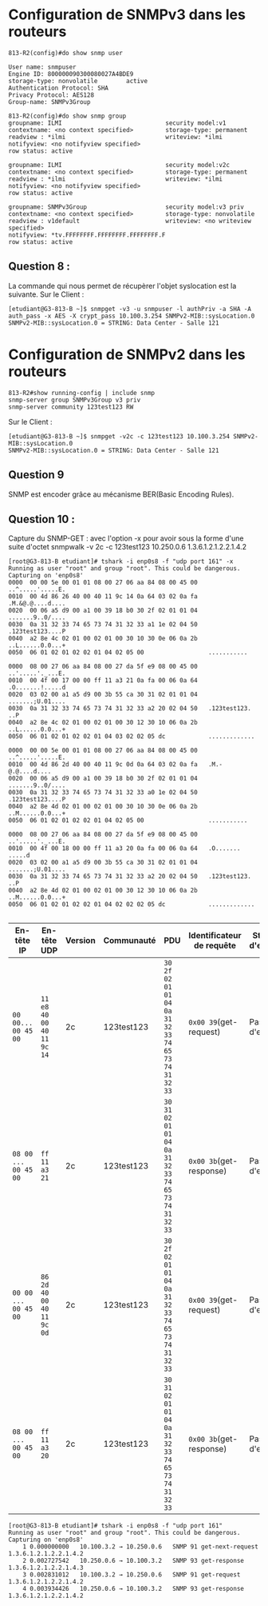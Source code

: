 # Configuration de SNMPv3 dans les routeurs 

```
813-R2(config)#do show snmp user

User name: snmpuser
Engine ID: 800000090300080027A4BDE9
storage-type: nonvolatile        active
Authentication Protocol: SHA
Privacy Protocol: AES128
Group-name: SNMPv3Group

813-R2(config)#do show snmp group
groupname: ILMI                             security model:v1
contextname: <no context specified>         storage-type: permanent
readview : *ilmi                            writeview: *ilmi
notifyview: <no notifyview specified>
row status: active

groupname: ILMI                             security model:v2c
contextname: <no context specified>         storage-type: permanent
readview : *ilmi                            writeview: *ilmi
notifyview: <no notifyview specified>
row status: active

groupname: SNMPv3Group                      security model:v3 priv
contextname: <no context specified>         storage-type: nonvolatile
readview : v1default                        writeview: <no writeview specified>
notifyview: *tv.FFFFFFFF.FFFFFFFF.FFFFFFFF.F
row status: active
```

## Question 8 :
La commande qui nous permet de récupèrer l'objet syslocation est la suivante.
Sur le Client : 
```
[etudiant@G3-813-B ~]$ snmpget -v3 -u snmpuser -l authPriv -a SHA -A auth_pass -x AES -X crypt_pass 10.100.3.254 SNMPv2-MIB::sysLocation.0
SNMPv2-MIB::sysLocation.0 = STRING: Data Center - Salle 121
```


# Configuration de SNMPv2 dans les routeurs 
```
813-R2#show running-config | include snmp
snmp-server group SNMPv3Group v3 priv
snmp-server community 123test123 RW
```
Sur le Client : 
```
[etudiant@G3-813-B ~]$ snmpget -v2c -c 123test123 10.100.3.254 SNMPv2-MIB::sysLocation.0
SNMPv2-MIB::sysLocation.0 = STRING: Data Center - Salle 121
```
## Question 9 
SNMP est encoder grâce au mécanisme BER(Basic Encoding Rules).

## Question 10 : 
Capture du SNMP-GET : avec l'option -x pour avoir sous la forme d'une suite d'octet 
snmpwalk -v 2c -c 123test123 10.250.0.6 1.3.6.1.2.1.2.2.1.4.2

```
[root@G3-813-B etudiant]# tshark -i enp0s8 -f "udp port 161" -x
Running as user "root" and group "root". This could be dangerous.
Capturing on 'enp0s8'
0000  00 00 5e 00 01 01 08 00 27 06 aa 84 08 00 45 00   ..^.....'.....E.
0010  00 4d 86 26 40 00 40 11 9c 14 0a 64 03 02 0a fa   .M.&@.@....d....
0020  00 06 a5 d9 00 a1 00 39 18 b0 30 2f 02 01 01 04   .......9..0/....
0030  0a 31 32 33 74 65 73 74 31 32 33 a1 1e 02 04 50   .123test123....P
0040  a2 8e 4c 02 01 00 02 01 00 30 10 30 0e 06 0a 2b   ..L......0.0...+
0050  06 01 02 01 02 02 01 04 02 05 00                  ...........

0000  08 00 27 06 aa 84 08 00 27 da 5f e9 08 00 45 00   ..'.....'._...E.
0010  00 4f 00 17 00 00 ff 11 a3 21 0a fa 00 06 0a 64   .O.......!.....d
0020  03 02 00 a1 a5 d9 00 3b 55 ca 30 31 02 01 01 04   .......;U.01....
0030  0a 31 32 33 74 65 73 74 31 32 33 a2 20 02 04 50   .123test123. ..P
0040  a2 8e 4c 02 01 00 02 01 00 30 12 30 10 06 0a 2b   ..L......0.0...+
0050  06 01 02 01 02 02 01 04 03 02 02 05 dc            .............

0000  00 00 5e 00 01 01 08 00 27 06 aa 84 08 00 45 00   ..^.....'.....E.
0010  00 4d 86 2d 40 00 40 11 9c 0d 0a 64 03 02 0a fa   .M.-@.@....d....
0020  00 06 a5 d9 00 a1 00 39 18 b0 30 2f 02 01 01 04   .......9..0/....
0030  0a 31 32 33 74 65 73 74 31 32 33 a0 1e 02 04 50   .123test123....P
0040  a2 8e 4d 02 01 00 02 01 00 30 10 30 0e 06 0a 2b   ..M......0.0...+
0050  06 01 02 01 02 02 01 04 02 05 00                  ...........

0000  08 00 27 06 aa 84 08 00 27 da 5f e9 08 00 45 00   ..'.....'._...E.
0010  00 4f 00 18 00 00 ff 11 a3 20 0a fa 00 06 0a 64   .O....... .....d
0020  03 02 00 a1 a5 d9 00 3b 55 ca 30 31 02 01 01 04   .......;U.01....
0030  0a 31 32 33 74 65 73 74 31 32 33 a2 20 02 04 50   .123test123. ..P
0040  a2 8e 4d 02 01 00 02 01 00 30 12 30 10 06 0a 2b   ..M......0.0...+
0050  06 01 02 01 02 02 01 04 02 02 02 05 dc            .............


```
| En-tête IP                                  | En-tête UDP                 | Version | Communauté | PDU                        | Identificateur de requête | Status d'erreur | Index d'erreur | Nom           | Valeur       |
|---------------------------------------------|-----------------------------|---------|------------|----------------------------|---------------------------|------------------|----------------|---------------|--------------|
| `00 00... 00 45 00` | `11 e8 40 00 40 11 9c 14`   | 2c      | 123test123      | `30 2f 02 01 01 04 0a 31 32 33 74 65 73 74 31 32 33` | `0x00 39`(get-request)                  | Pas d'erreur     | Aucun          | sysLocation   | test123      |
| `08 00 ... 00 45 00` | `ff 11 a3 21`               | 2c      | 123test123       | `30 31 02 01 01 04 0a 31 32 33 74 65 73 74 31 32 33` | `0x00 3b`(get-response)                  | Pas d'erreur     | Aucun          | sysLocation   | test123      |
| `00 00 ... 00 45 00` | `86 2d 40 00 40 11 9c 0d`   | 2c      | 123test123       | `30 2f 02 01 01 04 0a 31 32 33 74 65 73 74 31 32 33` | `0x00 39`(get-request)                  | Pas d'erreur     | Aucun          | sysLocation   | test123      |
| `08 00 ... 00 45 00` | `ff 11 a3 20`               | 2c      | 123test123       | `30 31 02 01 01 04 0a 31 32 33 74 65 73 74 31 32 33` | `0x00 3b`(get-response)                  | Pas d'erreur     | Aucun          | sysLocation   | test123      |



```
[root@G3-813-B etudiant]# tshark -i enp0s8 -f "udp port 161"
Running as user "root" and group "root". This could be dangerous.
Capturing on 'enp0s8'
    1 0.000000000   10.100.3.2 → 10.250.0.6   SNMP 91 get-next-request 1.3.6.1.2.1.2.2.1.4.2
    2 0.002727542   10.250.0.6 → 10.100.3.2   SNMP 93 get-response 1.3.6.1.2.1.2.2.1.4.3
    3 0.002831012   10.100.3.2 → 10.250.0.6   SNMP 91 get-request 1.3.6.1.2.1.2.2.1.4.2
    4 0.003934426   10.250.0.6 → 10.100.3.2   SNMP 93 get-response 1.3.6.1.2.1.2.2.1.4.2

```
